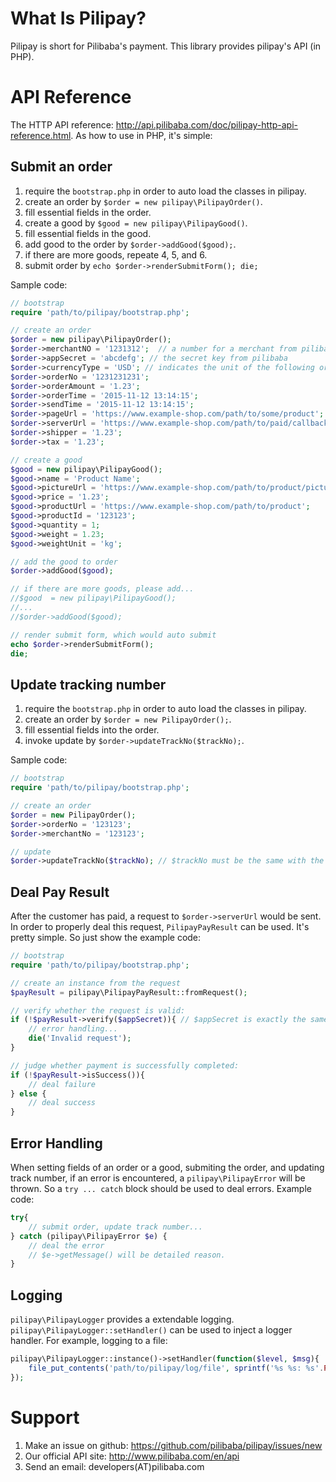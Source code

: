 What Is Pilipay?
===============
Pilipay is short for Pilibaba's payment. This library provides pilipay's API (in PHP).


API Reference
=============
The HTTP API reference: <http://api.pilibaba.com/doc/pilipay-http-api-reference.html>.
As how to use in PHP, it's simple:

Submit an order
---------------
1. require the `bootstrap.php` in order to auto load the classes in pilipay.
2. create an order by `$order = new pilipay\PilipayOrder()`.
3. fill essential fields in the order.
4. create a good by `$good = new pilipay\PilipayGood()`.
5. fill essential fields in the good.
6. add good to the order by `$order->addGood($good);`.
7. if there are more goods, repeate 4, 5, and 6.
8. submit order by `echo $order->renderSubmitForm(); die;`

Sample code:
```php
// bootstrap
require 'path/to/pilipay/bootstrap.php';

// create an order
$order = new pilipay\PilipayOrder();
$order->merchantNO = '1231312';  // a number for a merchant from pilibaba
$order->appSecret = 'abcdefg'; // the secret key from pilibaba
$order->currencyType = 'USD'; // indicates the unit of the following orderAmount, shipper, tax and price
$order->orderNo = '1231231231';
$order->orderAmount = '1.23';
$order->orderTime = '2015-11-12 13:14:15';
$order->sendTime = '2015-11-12 13:14:15';
$order->pageUrl = 'https://www.example-shop.com/path/to/some/product';
$order->serverUrl = 'https://www.example-shop.com/path/to/paid/callback';
$order->shipper = '1.23';
$order->tax = '1.23';

// create a good 
$good = new pilipay\PilipayGood();
$good->name = 'Product Name';
$good->pictureUrl = 'https://www.example-shop.com/path/to/product/picture';
$good->price = '1.23';
$good->productUrl = 'https://www.example-shop.com/path/to/product';
$good->productId = '123123';
$good->quantity = 1;
$good->weight = 1.23;
$good->weightUnit = 'kg';

// add the good to order
$order->addGood($good);

// if there are more goods, please add...
//$good  = new pilipay\PilipayGood();
//...
//$order->addGood($good);

// render submit form, which would auto submit
echo $order->renderSubmitForm();
die;
```

Update tracking number
---------------------
1. require the `bootstrap.php` in order to auto load the classes in pilipay.
2. create an order by `$order = new PilipayOrder();`.
3. fill essential fields into the order.
4. invoke update by `$order->updateTrackNo($trackNo);`.

Sample code:
```php
// bootstrap
require 'path/to/pilipay/bootstrap.php';

// create an order
$order = new PilipayOrder();
$order->orderNo = '123123';
$order->merchantNo = '123123';

// update
$order->updateTrackNo($trackNo); // $trackNo must be the same with the track number on the package when shipping.
```

Deal Pay Result
----------------
After the customer has paid, a request to `$order->serverUrl` would be sent. In order to properly deal this request, `PilipayPayResult` can be used. It's pretty simple. So just show the example code:

```php
// bootstrap
require 'path/to/pilipay/bootstrap.php';

// create an instance from the request
$payResult = pilipay\PilipayPayResult::fromRequest();

// verify whether the request is valid:
if (!$payResult->verify($appSecret)){ // $appSecret is exactly the same with $order->appSecret
	// error handling...
	die('Invalid request');
}

// judge whether payment is successfully completed:
if (!$payResult->isSuccess()){
	// deal failure
} else {
	// deal success
}

```

Error Handling
---------------
When setting fields of an order or a good, submiting the order, and updating track number, if an error is encountered, a `pilipay\PilipayError` will be thrown. 
So a `try ... catch` block should be used to deal errors.
Example code:
```php
try{
	// submit order, update track number...
} catch (pilipay\PilipayError $e) {
	// deal the error
	// $e->getMessage() will be detailed reason.
}
```

Logging
-------
`pilipay\PilipayLogger` provides a extendable logging. `pilipay\PilipayLogger::setHandler()` can be used to inject a logger handler. For example, logging to a file:
```php
pilipay\PilipayLogger::instance()->setHandler(function($level, $msg){
	file_put_contents('path/to/pilipay/log/file', sprintf('%s %s: %s'.PHP_EOL, date('Y-m-d H:i:s'), $level, $msg));
});
```

Support
=========
1. Make an issue on github: <https://github.com/pilibaba/pilipay/issues/new>
2. Our official API site: <http://www.pilibaba.com/en/api>
3. Send an email: developers(AT)pilibaba.com
